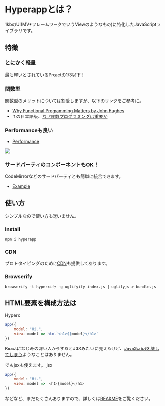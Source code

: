 # Hyperappとは？

1kbのUI(MV*フレームワークでいうViewのようなもの)に特化したJavaScriptライブラリです。

## 特徴 
### とにかく軽量
最も軽いとされているPreactの1/3以下！

### 関数型
関数型のメリットについては割愛しますが、以下のリンクをご参考に。

* [Why Functional Programming Matters by John Hughes](http://www.cse.chalmers.se/~rjmh/Papers/whyfp.html)
* ↑の日本語版、[なぜ関数プログラミングは重要か](http://www.sampou.org/haskell/article/whyfp.html)

### Performanceも良い
* [Performance](https://github.com/hyperapp/hyperapp/issues/13)

![](https://cloud.githubusercontent.com/assets/56996/22580067/aa9974f2-ea18-11e6-9f34-7aac8f7afca9.gif)

### サードパーティのコンポーネントもOK！
CodeMirrorなどのサードパーティとも簡単に統合できます。

* [Example](https://hyperapp.gomix.me/codemirror)

## 使い方
シンプルなので使い方も迷いません。

### Install
```
npm i hyperapp
```

### CDN
プロトタイピングのために[CDN](https://github.com/hyperapp/hyperapp#cdn)も提供してあります。

### Browserify
```
browserify -t hyperxify -g uglifyify index.js | uglifyjs > bundle.js
```

## HTML要素を構成方法は
Hyperx
```js
app({
    model: "Hi.",
    view: model => html`<h1>${model}</h1>`
})
```

Reactになじみの深い人からするとJSXみたいに見えるけど、[JavaScriptを壊してしまう](https://github.com/substack/hyperx/issues/2)ようなことはありません。

でもjsxも使えます。
jsx
```js
app({
    model: "Hi.",
    view: model =>　<h1>{model}</h1>
})
```

などなど、まだたくさんありますので、詳しくは[README](https://github.com/hyperapp/hyperapp/blob/master/README.md)をご覧ください。
